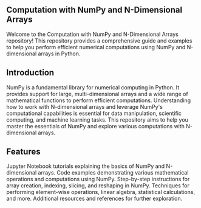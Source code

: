 ## Computation with NumPy and N-Dimensional Arrays


Welcome to the Computation with NumPy and N-Dimensional Arrays repository! This repository provides a comprehensive guide and examples to help you perform efficient numerical computations using NumPy and N-dimensional arrays in Python.

## Introduction
NumPy is a fundamental library for numerical computing in Python. It provides support for large, multi-dimensional arrays and a wide range of mathematical functions to perform efficient computations. Understanding how to work with N-dimensional arrays and leverage NumPy's computational capabilities is essential for data manipulation, scientific computing, and machine learning tasks. This repository aims to help you master the essentials of NumPy and explore various computations with N-dimensional arrays.

## Features
Jupyter Notebook tutorials explaining the basics of NumPy and N-dimensional arrays.
Code examples demonstrating various mathematical operations and computations using NumPy.
Step-by-step instructions for array creation, indexing, slicing, and reshaping in NumPy.
Techniques for performing element-wise operations, linear algebra, statistical calculations, and more.
Additional resources and references for further exploration.